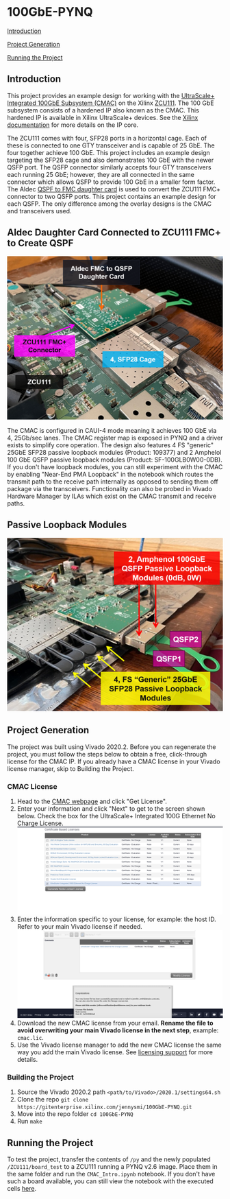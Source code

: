 # 100GbE-PYNQ
[Introduction](https://gitenterprise.xilinx.com/jennysmi/100GbE-PYNQ#introduction)

[Project Generation](https://gitenterprise.xilinx.com/jennysmi/100GbE-PYNQ#project-generation)

[Running the Project](https://gitenterprise.xilinx.com/jennysmi/100GbE-PYNQ#running-the-project)

## Introduction
This project provides an example design for working with the [UltraScale+ Integrated 100GbE Subsystem (CMAC)](https://www.xilinx.com/products/intellectual-property/cmac_usplus.html) on the Xilinx [ZCU111](https://www.xilinx.com/support/documentation/boards_and_kits/zcu111/ug1271-zcu111-eval-bd.pdf). The 100 GbE subsystem consists of a hardened IP also known as the CMAC. This hardened IP is available in Xilinx UltraScale+ devices. See the [Xilinx documentation](https://www.xilinx.com/products/intellectual-property/cmac_usplus.html) for more details on the IP core. 



The ZCU111 comes with four, SFP28 ports in a horizontal cage. Each of these is connected to one GTY transceiver and is capable of 25 GbE. The four together achieve 100 GbE. This project includes an example design targeting the SFP28 cage and also demonstrates 100 GbE with the newer QSFP port. The QSFP connector similarly accepts four GTY transceivers each running 25 GbE; however, they are all connected in the same connector which allows QSFP to provide 100 GbE in a smaller form factor. The Aldec [QSPF to FMC daughter card](https://www.aldec.com/en/products/emulation/daughter_cards/fmc_daughter/fmc_qsfp) is used to convert the ZCU111 FMC+ connector to two QSFP ports. This project contains an example design for each QSFP. The only difference among the overlay designs is the CMAC and transceivers used.
## Aldec Daughter Card Connected to ZCU111 FMC+ to Create QSPF
![Alt text](./py/images/CMAC_Aldec_Setup_1.png?raw=true "Aldec Card Plugged into ZCU111 FMC+ Connector")

The CMAC is configured in CAUI-4 mode meaning it achieves 100 GbE via 4, 25Gb/sec lanes. The CMAC register map is exposed in PYNQ and a driver exists to simplify core operation. The design also features 4 FS "generic" 25GbE SFP28 passive loopback modules (Product: 109377) and 2 Amphelol 100 GbE QSFP passive loopback modules (Product: SF-100GLB0W00-0DB). If you don't have loopback modules, you can still experiment with the CMAC by enabling "Near-End PMA Loopback" in the notebook which routes the transmit path to the receive path internally as opposed to sending them off package via the transceivers. Functionality can also be probed in Vivado Hardware Manager by ILAs which exist on the CMAC transmit and receive paths.

## Passive Loopback Modules
![Alt text](./py/images/CMAC_Aldec_Setup_2.png?raw=true "Aldec Card Plugged into ZCU111 FMC+ Connector")

## Project Generation
The project was built using Vivado 2020.2. Before you can regenerate the project, you must follow the steps below to obtain a free, click-through license for the CMAC IP. If you already have a CMAC license in your Vivado license manager, skip to Building the Project.

### CMAC License
1. Head to the [CMAC webpage](https://www.xilinx.com/products/intellectual-property/cmac_usplus.html) and click "Get License".
2. Enter your information and click "Next" to get to the screen shown below. Check the box for the UltraScale+ Integrated 100G Ethernet No Charge License. ![Alt text](./py/images/cmac_license1.png?raw=true "Aldec Card Plugged into ZCU111 FMC+ Connector")
3. Enter the information specific to your license, for example: the host ID. Refer to your main Vivado license if needed. ![Alt text](./py/images/cmac_license2.png?raw=true "Aldec Card Plugged into ZCU111 FMC+ Connector")
4. Download the new CMAC license from your email. **Rename the file to avoid overwriting your main Vivado license in the next step**, example: `cmac.lic`.
5. Use the Vivado license manager to add the new CMAC license the same way you add the main Vivado license. See [licensing support](https://www.xilinx.com/support/documentation-navigation/design-hubs/dh0013-vivado-installation-and-licensing-hub.html) for more details.

### Building the Project



1. Source the Vivado 2020.2 path `<path/to/Vivado>/2020.1/settings64.sh`
2. Clone the repo `git clone https://gitenterprise.xilinx.com/jennysmi/100GbE-PYNQ.git`
3. Move into the repo folder `cd 100GbE-PYNQ`
4. Run `make`

## Running the Project
To test the project, transfer the contents of `/py` and the newly populated `/ZCU111/board_test` to a ZCU111 running a PYNQ v2.6 image. Place them in the same folder and run the `CMAC_Intro.ipynb` notebook. If you don't have such a board available, you can still view the notebook with the executed cells [here](https://gitenterprise.xilinx.com/jennysmi/100GbE-PYNQ/blob/main/py/CMAC_Intro.ipynb).


